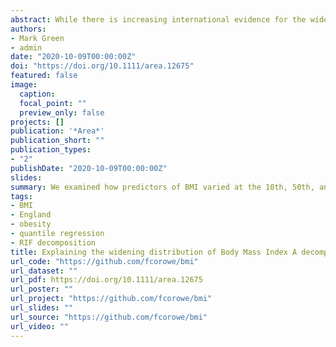 ```yaml
---
abstract: While there is increasing international evidence for the widening of the distribution of body mass index (BMI), there has been little attempt to explain this trend. The aim of our study is to examine whether the trend can be explained by compositional changes within the population or contextual changes in the relationships between explanatory variables and BMI. Data from the Health Survey for England for 2002–2004 and 2012–2014 were used. BMI was our outcome variable and explanatory variables included age, sex, race, education, occupation, and physical activity. We examined how predictors of BMI varied at the 10th, 50th, and 90th percentiles using unconditional quantile regressions. Oaxaca‐Blinder type decomposition analysis was then applied to examine whether contextual or compositional explanations accounted for changes in the distribution between time periods. We found that changes in the nature of relationships observed by our coefficient values accounted for the majority of the difference in BMI at the 90th percentile in 2012–2014 compared to 2002–2004. Race, physical activity, and socio‐economic status were the primary reasons for explaining the continued growth of the right tail of the BMI distribution. Compositional changes in the population were less influential, but may have offset some of the contextual changes to relationships. Changing relationships between predictors of BMI reflect systematic changes in the determinants of BMI, leading to the widening of the BMI distribution. Our results demonstrate the importance of multi‐tiered policies aimed at tackling the varying influences across the BMI distribution.
authors:
- Mark Green
- admin
date: "2020-10-09T00:00:00Z"
doi: "https://doi.org/10.1111/area.12675"
featured: false
image:
  caption: 
  focal_point: ""
  preview_only: false
projects: []
publication: '*Area*'
publication_short: ""
publication_types:
- "2"
publishDate: "2020-10-09T00:00:00Z"
slides: 
summary: We examined how predictors of BMI varied at the 10th, 50th, and 90th percentiles using unconditional quantile regressions.
tags:
- BMI
- England
- obesity
- quantile regression
- RIF decomposition
title: Explaining the widening distribution of Body Mass Index A decomposition analysis of trends for England, 2002–2004 and 2012–2014
url_code: "https://github.com/fcorowe/bmi"
url_dataset: ""
url_pdf: https://doi.org/10.1111/area.12675
url_poster: ""
url_project: "https://github.com/fcorowe/bmi"
url_slides: ""
url_source: "https://github.com/fcorowe/bmi"
url_video: ""
---
```

